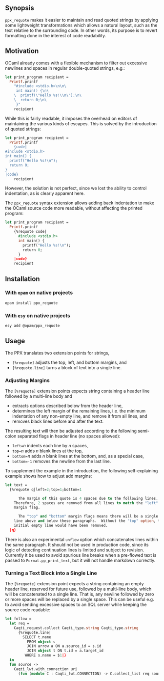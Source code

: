 ## Synopsis

`ppx_requote` makes it easier to maintain and read quoted strings by
applying some lightweight transformations which allows a natural layout,
such as the text relative to the surrounding code.  In other words, its
purpose is to revert formatting done in the interest of code readability.

## Motivation

OCaml already comes with a flexible mechanism to filter out excessive
newlines and spaces in regular double-quoted strings, e.g.:
```ocaml
let print_program recipient =
  Printf.printf
    "#include <stdio.h>\n\n\
     int main() {\n\
    \  printf(\"Hello %s!\\n\");\n\
    \  return 0;\n\
     }"
    recipient
```
While this is fairly readable, it imposes the overhead on editors of
maintaining the various kinds of escapes.  This is solved by the
introduction of quoted strings:
```ocaml
let print_program recipient =
  Printf.printf
    {code|
#include <stdio.h>
int main() {
  printf("Hello %s!\n");
  return 0;
}
|code}
    recipient
```
However, the solution is not perfect, since we lost the ability to control
indentation, as is clearly apparent here.

The `ppx_requote` syntax extension allows adding back indentation to make
the OCaml source code more readable, without affecting the printed program:
```ocaml
let print_program recipient =
  Printf.printf
    {%requote code|
      #include <stdio.h>
      int main() {
        printf("Hello %s!\n");
        return 0;
      }
    |code}
    recipient
```

## Installation

### With `opam` on native projects

```bash
opam install ppx_requote
```

### With `esy` on native projects

```bash
esy add @opam/ppx_requote
```

## Usage

The PPX translates two extension points for strings,

  - `[%requote]` adjusts the top, left, and bottom margins, and
  - `[%requote.line]` turns a block of text into a single line.

### Adjusting Margins

The `[%requote]` extension points expects string containing a header line
followed by a multi-line body and

  - extracts options described below from the header line,
  - determines the left margin of the remaining lines, i.e. the minimum
    indentation of any non-empty line, and remove it from all lines, and
  - removes black lines before and after the text.

The resulting text will then be adjusted according to the following
semi-colon separated flags in header line (no spaces allowed):

  - `left=`*n* indents each line by *n* spaces,
  - `top=`*n* adds *n* blank lines at the top,
  - `bottom=`*n* adds *n* blank lines at the bottom, and, as a special case,
  - `bottom=-1` removes the newline from the last line.

To supplement the example in the introduction, the following self-explaining
example shows how to adjust add margins:
```ocaml
let text =
  {%requote q|left=2;top=1;bottom=1

      The margin of this quote is 4 spaces due to the following lines.
    Therefore, 2 spaces are removed from all lines to match the "left"
    margin flag.

      The "top" and "bottom" margin flags means there will be a single empty
    line above and below these paragraphs.  Without the "top" option, the
    initial empty line would have been removed.
  |q}
```

There is also an experimental `unflow` option which concatenates lines
within the same paragraph.  It should not be used in production code, since
its logic of detecting continuation lines is limited and subject to
revision.  Currently it be used to avoid spurious line breaks when a
pre-flowed text is passed to `Format.pp_print_text`, but it will not handle
markdown correctly.

### Turning a Text Block into a Single Line

The `[%requote]` extension point expects a string containing an empty header
line, reserved for future use, followed by a multi-line body, which will be
concatenated to a single line.  That is, any newline followed by zero or
more spaces will be replaced by a single space.  This can be useful e.g. to
avoid sending excessive spaces to an SQL server while keeping the source
code readable:
```ocaml
let follow =
  let req =
    Caqti_request.collect Caqti_type.string Caqti_type.string
      {%requote.line|
        SELECT t.name
          FROM object s
          JOIN arrow a ON a.source_id = s.id
          JOIN object t ON t.id = a.target_id
         WHERE s.name = $1|}
  in
  fun source ->
    Caqti_lwt.with_connection uri
      (fun (module C : Caqti_lwt.CONNECTION) -> C.collect_list req source)
```
